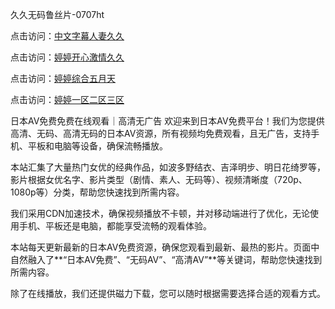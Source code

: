 
久久无码鲁丝片-0707ht


点击访问：<a href="https://rtj-3zo.pages.dev/">中文字幕人妻久久</a>

点击访问：<a href="https://vassv.pages.dev/">婷婷开心激情久久</a>

点击访问：<a href="https://gda-c7m.pages.dev/">婷婷综合五月天</a>

点击访问：<a href="https://gfd-5xg.pages.dev/">婷婷一区二区三区</a>


日本AV免费免费在线观看｜高清无广告
欢迎来到日本AV免费平台！我们为您提供高清、无码、高清无码的日本AV资源，所有视频均免费观看，且无广告，支持手机、平板和电脑等设备，确保流畅播放。

本站汇集了大量热门女优的经典作品，如波多野结衣、吉泽明步、明日花绮罗等，影片根据女优名字、影片类型（剧情、素人、无码等）、视频清晰度（720p、1080p等）分类，帮助您快速找到所需内容。

我们采用CDN加速技术，确保视频播放不卡顿，并对移动端进行了优化，无论使用手机、平板还是电脑，都能享受流畅的观看体验。

本站每天更新最新的日本AV免费资源，确保您观看到最新、最热的影片。页面中自然融入了**“日本AV免费”、“无码AV”、“高清AV”**等关键词，帮助您快速找到所需内容。

除了在线播放，我们还提供磁力下载，您可以随时根据需要选择合适的观看方式。


<span style="display:none;">[Canonical link](）</span>
